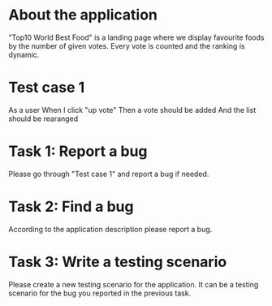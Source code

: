 # About the application
"Top10 World Best Food" is a landing page where we display favourite foods by the number of given votes.
Every vote is counted and the ranking is dynamic.


# Test case 1
As a user 
When I click "up vote"
Then a vote should be added
And the list should be rearanged

# Task 1: Report a bug
Please go through "Test case 1" and report a bug if needed.

# Task 2: Find a bug
According to the application description please report a bug.

# Task 3: Write a testing scenario
Please create a new testing scenario for the application. It can be a testing scenario for the bug you reported in the previous task.
